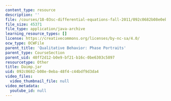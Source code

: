 ```yaml
---
content_type: resource
description: ''
file: /courses/18-03sc-differential-equations-fall-2011/092c0682b08e0eba48f4c44bdf9d3da4_Daimp.jar
file_size: 45371
file_type: application/java-archive
learning_resource_types: []
license: https://creativecommons.org/licenses/by-nc-sa/4.0/
ocw_type: OCWFile
parent_title: 'Qualitative Behavior: Phase Portraits'
parent_type: CourseSection
parent_uid: 40ff2d12-b0e9-bf21-b16c-0be6303c5897
resourcetype: Other
title: Daimp.jar
uid: 092c0682-b08e-0eba-48f4-c44bdf9d3da4
video_files:
  video_thumbnail_file: null
video_metadata:
  youtube_id: null
---
```

